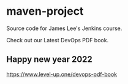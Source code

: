 # maven-project
Source code for James Lee's Jenkins course.

Check out our Latest DevOps PDF book.

## Happy new year 2022

https://www.level-up.one/devops-pdf-book
